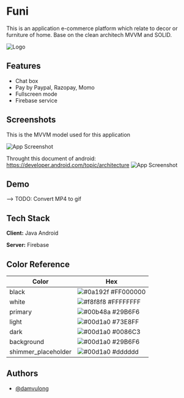 
# Funi

This is an application e-commerce platform which relate to decor or furniture of home. Base on the clean architech MVVM and SOLID.

![Logo](https://cdn-icons-png.flaticon.com/512/780/780284.png)


## Features

- Chat box 
- Pay by Paypal, Razopay, Momo
- Fullscreen mode
- Firebase service


## Screenshots
This is the MVVM model used for this application

![App Screenshot](https://miro.medium.com/max/1400/1*UlW3_Wy-FaHfXmIh25_v4g.png)


Throught this document of android: https://developer.android.com/topic/architecture
![App Screenshot](https://developer.android.com/static/topic/libraries/architecture/images/mad-arch-overview.png)



## Demo

--> TODO: Convert MP4 to gif


## Tech Stack

**Client:** Java Android

**Server:** Firebase

## Color Reference

| Color             | Hex                                                                |
| ----------------- | ------------------------------------------------------------------ |
| black | ![#0a192f](https://via.placeholder.com/10/0a192f?text=+) #FF000000 |
| white | ![#f8f8f8](https://via.placeholder.com/10/ffffff?text=+) #FFFFFFFF |
| primary| ![#00b48a](https://via.placeholder.com/10/29B6F6?text=+) #29B6F6 |
| light | ![#00d1a0](https://via.placeholder.com/10/73E8FF?text=+) #73E8FF |
| dark | ![#00d1a0](https://via.placeholder.com/10/0086C3?text=+) #0086C3 |
| background | ![#00d1a0](https://via.placeholder.com/10/29B6F6?text=+) #29B6F6 |
| shimmer_placeholder | ![#00d1a0](https://via.placeholder.com/10/dddddd?text=+) #dddddd |


## Authors

- [@damvulong](https://github.com/damvulong)

